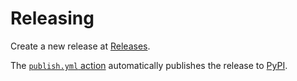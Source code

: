 # Releasing

Create a new release at [Releases].

The [`publish.yml` action]
automatically publishes the release to [PyPI].

[`publish.yml` action]: https://github.com/kojiishi/east_asian_spacing/blob/main/.github/workflows/publish.yml
[PyPI]: https://pypi.org/project/east-asian-spacing/
[Releases]: https://github.com/kojiishi/east_asian_spacing/releases